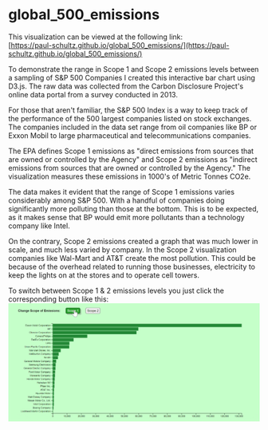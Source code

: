 # global_500_emissions

This visualization can be viewed at the following link:  
[https://paul-schultz.github.io/global_500_emissions/](https://paul-schultz.github.io/global_500_emissions/)

To demonstrate the range in Scope 1 and Scope 2 emissions levels between a sampling of S&P 500 Companies I created this interactive bar chart using D3.js. The raw data was collected from the Carbon Disclosure Project's online data portal from a survey conducted in 2013.

For those that aren't familiar, the S&P 500 Index is a way to keep track of the performance of the 500 largest companies listed on stock exchanges. The companies included in the data set range from oil companies like BP or Exxon Mobil to large pharmaceutical and telecommunications companies. 

The EPA defines Scope 1 emissions as "direct emissions from sources that are owned or controlled by the Agency" and Scope 2 emissions as "indirect emissions from sources that are owned or controlled by the Agency." The visualization measures these emissions in 1000's of Metric Tonnes CO2e.

The data makes it evident that the range of Scope 1 emissions varies considerably among S&P 500. With a handful of companies doing significantly more polluting than those at the bottom. This is to be expected, as it makes sense that BP would emit more pollutants than a technology company like Intel. 

On the contrary, Scope 2 emissions created a graph that was much lower in scale, and much less varied by company. In the Scope 2 visualization companies like Wal-Mart and AT&T create the most pollution. This could be because of the overhead related to running those businesses, electricity to keep the lights on at the stores and to operate cell towers.

To switch between Scope 1 & 2 emissions levels you just click the corresponding button like this: 
![Data Demo](./readme_files/demo.gif)  